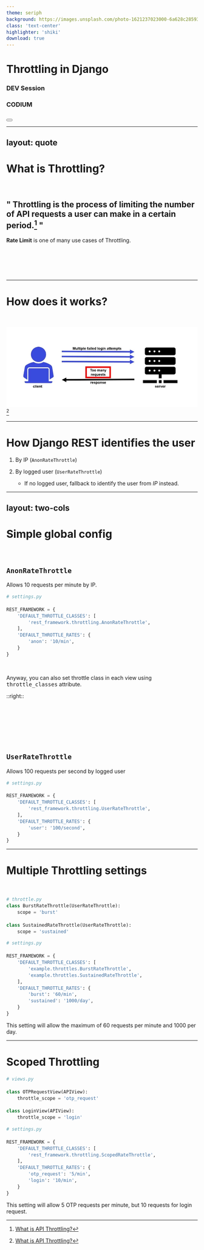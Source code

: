 ```yaml
---
theme: seriph
background: https://images.unsplash.com/photo-1621237023000-6a628c285938?ixlib=rb-1.2.1&ixid=MnwxMjA3fDB8MHxwaG90by1wYWdlfHx8fGVufDB8fHx8&auto=format&fit=crop&w=2370&q=80
class: 'text-center'
highlighter: 'shiki'
download: true
---
```


# Throttling in Django

### DEV Session

### CODIUM

<div class="abs-br m-6 flex gap-2">
  <button @click="$slidev.nav.openInEditor()" title="Open in Editor" class="text-xl icon-btn opacity-50 !border-none !hover:text-white">
    <carbon:edit />
  </button>
  <a href="https://github.com/earthpyy/throttling-in-django-slide" target="_blank" alt="GitHub"
    class="text-xl icon-btn opacity-50 !border-none !hover:text-white">
    <carbon-logo-github />
  </a>
</div>

---
layout: quote
---

# What is Throttling?

<br>

## " **Throttling** is the process of limiting the number of API requests a user can make in a certain period.[^1] "

**Rate Limit** is one of many use cases of Throttling.

<br>
<br>
<br>
<br>

[^1]: [What is API Throttling?](https://www.tibco.com/reference-center/what-is-api-throttling)

---

# How does it works?

<br>

<img src="/assets/multiple-failed-login.jpg" class="h-80 mx-auto"> [^1]

[^1]: [Reference](https://dev.to/mattdclarke/how-to-rate-limit-a-login-route-in-express-using-node-rate-limiter-flexible-and-redis-1i1k)

---

# How Django REST identifies the user

1. By IP (`AnonRateThrottle`)
2. By logged user (`UserRateThrottle`)

   - If no logged user, fallback to identify the user from _IP_ instead.

---
layout: two-cols
---

# Simple global config

<br>

## `AnonRateThrottle`

Allows 10 requests per minute by IP.

```python
# settings.py

REST_FRAMEWORK = {
    'DEFAULT_THROTTLE_CLASSES': [
        'rest_framework.throttling.AnonRateThrottle',
    ],
    'DEFAULT_THROTTLE_RATES': {
        'anon': '10/min',
    }
}
```

<br>

Anyway, you can also set throttle class in each view using <kbd>throttle_classes</kbd> attribute.

::right::

# &nbsp;

<br>

## `UserRateThrottle`

Allows 100 requests per second by logged user

```python
# settings.py

REST_FRAMEWORK = {
    'DEFAULT_THROTTLE_CLASSES': [
        'rest_framework.throttling.UserRateThrottle',
    ],
    'DEFAULT_THROTTLE_RATES': {
        'user': '100/second',
    }
}
```

---

# Multiple Throttling settings

<br>

```python
# throttle.py
class BurstRateThrottle(UserRateThrottle):
    scope = 'burst'

class SustainedRateThrottle(UserRateThrottle):
    scope = 'sustained'
```

```python
# settings.py

REST_FRAMEWORK = {
    'DEFAULT_THROTTLE_CLASSES': [
        'example.throttles.BurstRateThrottle',
        'example.throttles.SustainedRateThrottle',
    ],
    'DEFAULT_THROTTLE_RATES': {
        'burst': '60/min',
        'sustained': '1000/day',
    }
}
```

This setting will allow the maximum of 60 requests per minute and 1000 per day.

---

# Scoped Throttling

```python
# views.py

class OTPRequestView(APIView):
    throttle_scope = 'otp_request'

class LoginView(APIView):
    throttle_scope = 'login'
```

```python
# settings.py

REST_FRAMEWORK = {
    'DEFAULT_THROTTLE_CLASSES': [
        'rest_framework.throttling.ScopedRateThrottle',
    ],
    'DEFAULT_THROTTLE_RATES': {
        'otp_request': '5/min',
        'login': '10/min',
    }
}
```

This setting will allow 5 OTP requests per minute, but 10 requests for login request.
